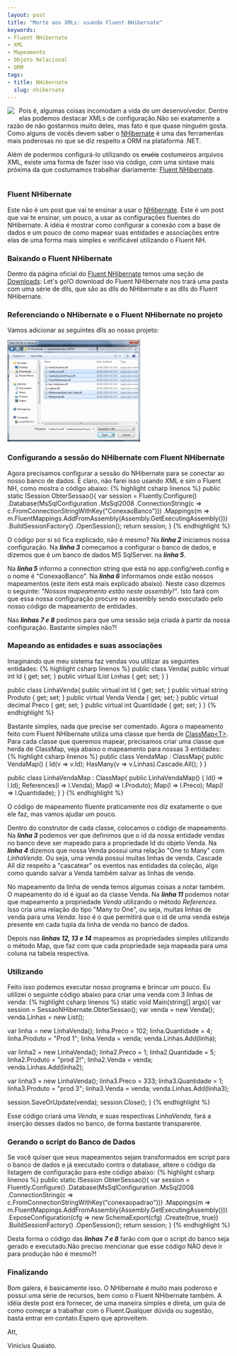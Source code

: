 ```yaml
---
layout: post
title: "Morte aos XMLs: usando Fluent NHibernate"
keywords:
- Fluent NHibernate
- XML
- Mapeamento
- Objeto Relacional
- ORM
tags:
- title: NHibernate
  slug: nhibernate
---
```

[<img src="http://viniciusquaiato.com/images_posts/lago_com_cachoeira_25_facil-150x150.jpg" style="float:left; margin-right: 10px; margin-bottom:10px;" />](http://viniciusquaiato.com/images_posts/lago_com_cachoeira_25_facil.jpg)

Pois é, algumas coisas incomodam a vida de um desenvolvedor. Dentre elas podemos destacar XMLs de configuração.Não sei exatamente a razão de não gostarmos muito deles, mas fato é que quase ninguém gosta. Como alguns de vocês devem saber o [NHibernate](http://nhforge.org/Default.aspx) é uma das ferramentas mais poderosas no que se diz respeito a ORM na plataforma .NET.

Além de podermos configurá-lo utilizando os <del>cruéis</del> costumeiros arquivos XML, existe uma forma de fazer isso via código, com uma sintaxe mais próxima da que costumamos trabalhar diariamente: [Fluent NHibernate](http://fluentnhibernate.org/).

<div style="clear:both;"></div>

### Fluent NHibernate
Este não é um post que vai te ensinar a usar o [NHibernate](http://nhforge.org/Default.aspx). Este é um post que vai te ensinar, um pouco, a usar as configurações fluentes do NHibernate. A idéia é mostrar como configurar a conexão com a base de dados e um pouco de como mapear suas entidades e associações entre elas de uma forma mais simples e verificável utilizando o Fluent NH.

### Baixando o Fluent NHibernate
Dentro da página oficial do [Fluent NHibernate](http://fluentnhibernate.org/) temos uma seção de [Downloads](http://fluentnhibernate.org/downloads): Let's go!O download do Fluent NHibernate nos trará uma pasta com uma série de dlls, que são as dlls do NHibernate e as dlls do Fluent NHibernate.

### Referenciando o NHibernate e o Fluent NHibernate no projeto
Vamos adicionar as seguintes dlls ao nosso projeto:

[<img src="/images_posts/referencias_fluent_nhibernate-300x229.png" class="post_img" />](http://viniciusquaiato.com/images_posts/referencias_fluent_nhibernate.png)

### Configurando a sessão do NHibernate com Fluent NHibernate
Agora precisamos configurar a sessão do NHibernate para se conectar ao nosso banco de dados. É claro, não farei isso usando XML e sim o Fluent NH, como mostra o código abaixo:
{% highlight csharp linenos %}
public static ISession ObterSessao(){
  var session = Fluently.Configure()
                        .Database(MsSqlConfiguration
                        .MsSql2008
                        .ConnectionString(c => c.FromConnectionStringWithKey("ConexaoBanco")))
                        .Mappings(m => m.FluentMappings.AddFromAssembly(Assembly.GetExecutingAssembly()))
                        .BuildSessionFactory()
                        .OpenSession();
  return session;
}
{% endhighlight %}

O código por si só fica explicado, não é mesmo? Na **_linha 2_** iniciamos nossa configuração.
Na **_linha 3_** começamos a configurar o banco de dados, e dizemos que é um banco de dados MS SqlServer.
na **_linha 5_**.

Na **_linha 5_** informo a connection string que está no app.config/web.config e o nome é "ConexaoBanco". Na **_linha 6_** informamos onde estão nossos mapeamentos (este item está mais explicado abaixo). Neste caso dizemos o seguinte: *"Nossos mapeamento estão neste assembly!"*. Isto fará com que essa nossa configuração procure no assembly sendo executado pelo nosso código de mapeamento de entidades.

Nas **_linhas 7 e 8_** pedimos para que uma sessão seja criada à partir da nossa configuração. Bastante simples não?!

### Mapeando as entidades e suas associações
Imaginando que meu sistema faz vendas vou utilizar as seguintes entidades:
{% highlight csharp linenos %}
public class Venda{
  public virtual int Id { get; set; }
  public virtual IList<linhavenda> Linhas { get; set; }
}

public class LinhaVenda{
  public virtual int Id { get; set; }
  public virtual string Produto { get; set; }
  public virtual Venda Venda { get; set; }
  public virtual decimal Preco { get; set; }
  public virtual int Quantidade { get; set; }
}
{% endhighlight %}

Bastante simples, nada que precise ser comentado. Agora o mapeamento feito com Fluent NHibernate utiliza uma classe que herda de [ClassMap&lt;T&gt;](http://wiki.fluentnhibernate.org/Fluent_mapping#ClassMap). Para cada classe que queremos mapear, precisamos criar uma classe que herda de ClassMap, veja abaixo o mapeamento para nossas 3 entidades:
{% highlight csharp linenos %}
public class VendaMap : ClassMap<Venda>{
  public VendaMap()    {
    Id(v => v.Id);
    HasMany(v => v.Linhas).Cascade.All();
  }
}

public class LinhaVendaMap : ClassMap<LinhaVenda>{
  public LinhaVendaMap()    {
    Id(l => l.Id);
    References(l => l.Venda);
    Map(l => l.Produto);
    Map(l => l.Preco);
    Map(l => l.Quantidade);
  }
}
{% endhighlight %}

O código de mapeamento fluente praticamente nos diz exatamente o que ele faz, mas vamos ajudar um pouco.

Dentro do construtor de cada classe, colocamos o código de mapeamento. Na **_linha 3_** podemos ver que definimos que o id da nossa entidade vendas no banco deve ser mapeado para a propriedade Id do objeto Venda. Na **_linha 4_** dizemos que nossa Venda possui uma relação "One to Many" com *LinhaVenda*. Ou seja, uma venda possui muitas linhas de venda. Cascade All diz respeito a "cascatear" os eventos nas entidades da coleção, algo como quando salvar a Venda também salvar as linhas de venda.

No mapeamento da linha de venda temos algumas coisas a notar também. O mapeamento do id é igual ao da classe Venda. Na **_linha 11_** podemos notar que mapeamento a propriedade *Venda* utilizando o método *References*. Isso cria uma relação do tipo "Many to One", ou seja, muitas linhas de venda para uma *Venda*. Isso é o que permitirá que o id de uma venda esteja presente em cada tupla da linha de venda no banco de dados.

Depois nas **_linhas 12, 13 e 14_** mapeamos as propriedades simples utilizando o método Map, que faz com que cada propriedade seja mapeada para uma coluna na tabela respectiva.

### Utilizando
Feito isso podemos executar nosso programa e brincar um pouco. Eu utilizei o seguinte código abaixo para criar uma venda com 3 linhas de venda:
{% highlight csharp linenos %}
static void Main(string[] args){
  var session = SessaoNHibernate.ObterSessao();
  var venda = new Venda();
  venda.Linhas = new List<linhavenda>();

  var linha = new LinhaVenda();
  linha.Preco = 102;
  linha.Quantidade = 4;
  linha.Produto = "Prod 1";
  linha.Venda = venda;
  venda.Linhas.Add(linha);

  var linha2 = new LinhaVenda();
  linha2.Preco = 1;
  linha2.Quantidade = 5;
  linha2.Produto = "prod 2!";
  linha2.Venda = venda;
  venda.Linhas.Add(linha2);

  var linha3 = new LinhaVenda();
  linha3.Preco = 333;
  linha3.Quantidade = 1;
  linha3.Produto = "prod 3";
  linha3.Venda = venda;
  venda.Linhas.Add(linha3);

  session.SaveOrUpdate(venda);
  session.Close();
}
{% endhighlight %}

Esse código criará uma *Venda*, e suas respectivas *LinhaVenda*, fará a inserção desses dados no banco, de forma bastante transparente.

### Gerando o script do Banco de Dados
Se você quiser que seus mapeamentos sejam transformados em script para o banco de dados e já executado contra o database, altere o código da listagem de configuração para este código abaixo:
{% highlight csharp linenos %}
public static ISession ObterSessao(){
  var session = Fluently.Configure()
                        .Database(MsSqlConfiguration
                        .MsSql2008
                        .ConnectionString(c => c.FromConnectionStringWithKey("conexaopadrao")))
                        .Mappings(m => m.FluentMappings.AddFromAssembly(Assembly.GetExecutingAssembly()))
                        .ExposeConfiguration(cfg => new SchemaExport(cfg)
                        .Create(true, true))
                        .BuildSessionFactory()
                        .OpenSession();
  return session;
}
{% endhighlight %}

Desta forma o código das **_linhas 7 e 8_** farão com que o script do banco seja gerado e executado.Não preciso mencionar que esse código NÃO deve ir para produção não é mesmo?!

### Finalizando
Bom galera, é basicamente isso. O NHibernate é muito mais poderoso e possui uma série de recursos, bem como o Fluent NHibernate também. A idéia deste post era fornecer, de uma maneira simples e direta, um guia de como começar a trabalhar com o Fluent.Qualquer dúvida ou sugestão, basta entrar em contato.Espero que aproveitem.

Att,

Vinicius Quaiato.
